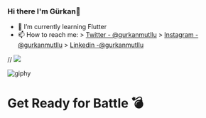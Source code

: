 ### Hi there I'm Gürkan👋

- 🌱 I’m currently learning Flutter
- 📫 How to reach me: > [Twitter - @gurkanmutllu](https://twitter.com/gurkanmutllu)  > [Instagram - @gurkanmutllu](https://www.instagram.com/gurkanmutllu/)  > [Linkedin -@gurkanmutllu](https://www.linkedin.com/in/gurkanmutllu)


// <img src="https://github-readme-stats.vercel.app/api?username=gurkanmutllu&&show_icons=true&title_color=b3bac2&icon_color=b3bac2&text_color=b3bac2&bg_color=0d1117">

![giphy](https://media.giphy.com/media/3zyW4BAOm5hxyQDqJ7/giphy.gif)

# Get Ready for Battle 💣
